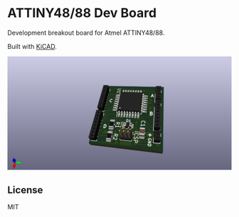 # ATTINY48/88 Dev Board

Development breakout board for Atmel ATTINY48/88.

Built with [KiCAD](http://kicad-pcb.org/).

![3D Model](https://github.com/joshnuss/attiny48/blob/master/3d/front.png)

## License

MIT
